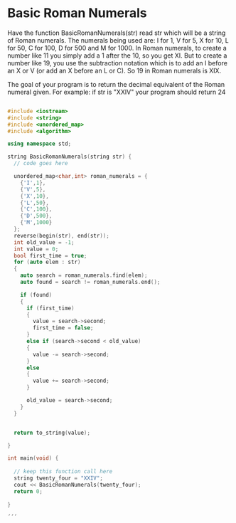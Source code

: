 # Basic Roman Numerals

Have the function BasicRomanNumerals(str) read str which will be a string of Roman numerals. The numerals being used are: I for 1, V for 5, X for 10, L for 50, C for 100, D for 500 and M for 1000. In Roman numerals, to create a number like 11 you simply add a 1 after the 10, so you get XI. But to create a number like 19, you use the subtraction notation which is to add an I before an X or V (or add an X before an L or C). So 19 in Roman numerals is XIX.

The goal of your program is to return the decimal equivalent of the Roman numeral given. For example: if str is "XXIV" your program should return 24

```C++

#include <iostream>
#include <string>
#include <unordered_map>
#include <algorithm>

using namespace std;

string BasicRomanNumerals(string str) {
  // code goes here

  unordered_map<char,int> roman_numerals = {
    {'I',1},
    {'V',5},
    {'X',10},
    {'L',50},
    {'C',100},
    {'D',500},
    {'M',1000}
  };
  reverse(begin(str), end(str));
  int old_value = -1;
  int value = 0;
  bool first_time = true;
  for (auto elem : str)
  {
    auto search = roman_numerals.find(elem);
    auto found = search != roman_numerals.end();

    if (found)
    {
      if (first_time)
      {
        value = search->second;
        first_time = false;
      }
      else if (search->second < old_value)
      {       
        value -= search->second;
      }
      else
      {      
        value += search->second;
      }

      old_value = search->second;
    }
  }


  return to_string(value);

}

int main(void) { 
   
  // keep this function call here
  string twenty_four = "XXIV";
  cout << BasicRomanNumerals(twenty_four);
  return 0;
    
}

´´´
